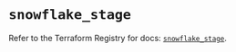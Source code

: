 # `snowflake_stage`

Refer to the Terraform Registry for docs: [`snowflake_stage`](https://registry.terraform.io/providers/snowflakedb/snowflake/2.3.0/docs/resources/stage).
